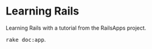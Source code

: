 Learning Rails
 ==
 Learning Rails with a tutorial from the RailsApps project.

<tt>rake doc:app</tt>.
